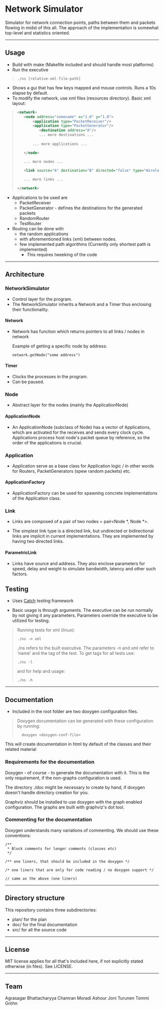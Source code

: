 # Network Simulator

Simulator for network connection points, paths between them and packets flowing in midst of this all. The approach of the implementation is somewhat top-level and statistics oriented.

---

## Usage

+ Build with make (Makefile included and should handle most platforms)
+ Run the executive 
>
>```
>./ns [relative-xml-file-path]
>```
+ Shows a gui that has few keys mapped and mouse controls. Runs a 10s elapse by default.
+ To modify the network, use xml files (resources directory).
Basic xml layout:
>
>```xml
><network>
>    <node address="somename" x="1.0" y="1.0">
>        <application type="PacketReceiver"/>
>        <application type="PacketGenerator"/>
>           <destination address="A"/>
>           ... more destinations ...
>        
>        ... more applications ...
>
>    </node>
>
>    ... more nodes ...
>
>    <link source="A" destination="B" directed="false" type="Wireless" speed="1.0" delay="1.0" weight="1.0"/>
>    
>    ... more links ...
>
></network>
>```
>
+ Applications to be used are 
    + PacketReceiver
    + PacketGenerator - defines the destinations for the generated packets
    + RandomRouter
    + TestRouter
+ Routing can be done with 
    + the random applications
    + with aforementioned links (xml) between nodes.
    + few implemented path algorithms (Currently only shortest path is implemented)
        + This requires tweeking of the code

---

## Architecture

### NetworkSimulator

+ Control layer for the program.
+ The NetworkSimulator inherits a Network and a Timer thus enclosing their functionality.

#### Network

+ Network has function which returns pointers to all links / nodes in network

    Example of getting a specific node by address:

    ```
    network.getNode("some address")
    ```


#### Timer

+ Clocks the processes in the program.
+ Can be paused.

### Node

+ Abstract layer for the nodes (mainly the ApplicationNode)

#### ApplicationNode

+ An ApplicationNode (subclass of Node) has a vector of Applications, which are activated for the receives and sends every clock cycle. Applications process host node's packet queue by reference, so the order of the applications is crucial.

### Application

+ Application serve as a base class for Application logic / in other words for Routers, PacketGenerators (spew random packets) etc.

#### ApplicationFactory

+ ApplicationFactory can be used for spawning concrete implementations of the Application class.

### Link

+ Links are composed of a pair of two nodes = pair<Node *, Node *>.

+ The simplest link type is a directed link, but undirected or bidirectional links are implicit in current implementations. They are implemented by having two directed links.

#### ParametricLink

+ Links have source and address. They also enclose parameters for speed, delay and weight to simulate bandwidth, latency and other such factors.

## Testing

+ Uses [Catch](https://github.com/philsquared/Catch) testing framework

+ Basic usage is through arguments. The executive can be run normally by not giving it any parameters. Parameters override the executive to be utilized for testing.
>
>Running tests for xml (linux):
>
>```
>./ns -n xml
>```
>
>./ns refers to the built executive. The parameters -n and xml refer to 'name' and the tag of the test. To get tags for all tests use:
>
>```
>./ns -l
>```
>
>and for help and usage:
>
>```
>./ns -h
>```
>
---

## Documentation

+ Included in the root folder are two doxygen configuration files. 
>
>Doxygen documentation can be generated with these configuration by running:
>```    
>   doxygen <doxygen-conf-file>
>```

This will create documentation in html by default of the classes and their related material

### Requirements for the documentation

Doxygen - of course - to generate the documentation with it. This is the only requirement, if the non-graphs configuration is used.

The directory ./doc might be necessary to create by hand, if doxygen doesn't handle directory creation for you.
    
Graphviz should be installed to use doxygen with the graph enabled configuration. The graphs are built with graphviz's dot tool.

### Commenting for the documentation

Doxygen understands many variations of commenting. We should use these conventions:

    /**
     * Block comments for longer comments (classes etc)
     */

    /** one liners, that should be included in the doxygen */

    /* one liners that are only for code reading / no doxygen support */

    // same as the above (one liners)

---

## Directory structure

This repository contains three subdirectories:

* plan/ for the plan 
* doc/  for the final documentation
* src/  for all the source code

---

## License

MIT license applies for all that's included here, if not explicitly stated otherwise (in files). See LICENSE.

---

## Team

Agrasagar Bhattacharyya
Chamran Moradi Ashour
Joni Turunen
Tommi Gröhn
